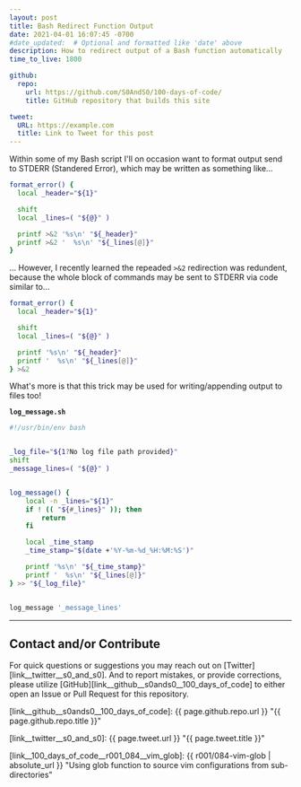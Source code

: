```yaml
---
layout: post
title: Bash Redirect Function Output
date: 2021-04-01 16:07:45 -0700
#date_updated:  # Optional and formatted like 'date' above
description: How to redirect output of a Bash function automatically
time_to_live: 1800

github:
  repo:
    url: https://github.com/S0AndS0/100-days-of-code/
    title: GitHub repository that builds this site

tweet:
  URL: https://example.com
  title: Link to Tweet for this post
---
```



Within some of my Bash script I'll on occasion want to format output send to STDERR (Standered Error), which may be written as something like...


```bash
format_error() {
  local _header="${1}"

  shift
  local _lines=( "${@}" )

  printf >&2 '%s\n' "${_header}"
  printf >&2 '  %s\n' "${_lines[@]}"
}
```


... However, I recently learned the repeaded `>&2` redirection was redundent, because the whole block of commands may be sent to STDERR via code similar to...


```bash
format_error() {
  local _header="${1}"

  shift
  local _lines=( "${@}" )

  printf '%s\n' "${_header}"
  printf '  %s\n' "${_lines[@]}"
} >&2
```


What's more is that this trick may be used for writing/appending output to files too!


**`log_message.sh`**


```bash
#!/usr/bin/env bash


_log_file="${1?No log file path provided}"
shift
_message_lines=( "${@}" )


log_message() {
    local -n _lines="${1}"
    if ! (( "${#_lines}" )); then
        return
    fi

    local _time_stamp
    _time_stamp="$(date +'%Y-%m-%d_%H:%M:%S')"

    printf '%s\n' "${_time_stamp}"
    printf '  %s\n' "${_lines[@]}"
} >> "${_log_file}"


log_message '_message_lines'
```


______


## Contact and/or Contribute
[heading__contact_andor_contribute]: #contact-andor-contribute


For quick questions or suggestions you may reach out on [Twitter][link__twitter__s0_and_s0]. And to report mistakes, or provide corrections, please utilize [GitHub][link__github__s0ands0__100_days_of_code] to either open an Issue or Pull Request for this repository.



[link__github__s0ands0__100_days_of_code]: {{ page.github.repo.url }} "{{ page.github.repo.title }}"

[link__twitter__s0_and_s0]: {{ page.tweet.url }} "{{ page.tweet.title }}"

[link__100_days_of_code__r001_084__vim_glob]: {{ r001/084-vim-glob | absolute_url }} "Using glob function to source vim configurations from sub-directories"

